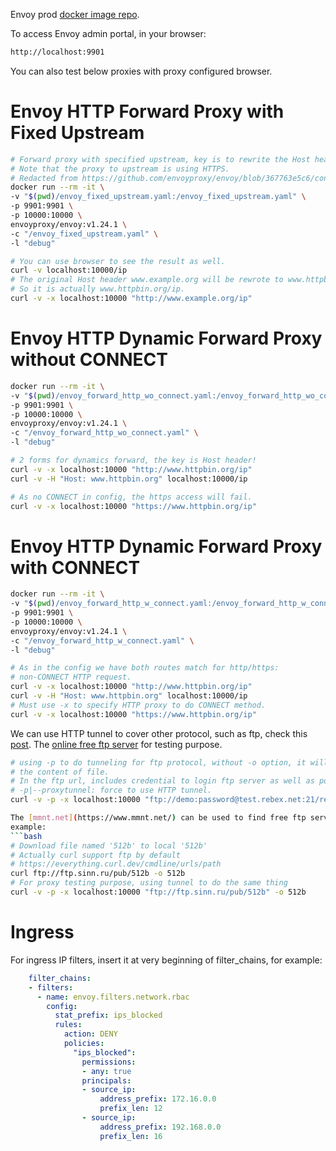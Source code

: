 Envoy prod [docker image repo](https://hub.docker.com/r/envoyproxy/envoy/tags).

To access Envoy admin portal, in your browser:
```bash
http://localhost:9901
```

You can also test below proxies with proxy configured browser.

# Envoy HTTP Forward Proxy with Fixed Upstream
```bash
# Forward proxy with specified upstream, key is to rewrite the Host header.
# Note that the proxy to upstream is using HTTPS.
# Redacted from https://github.com/envoyproxy/envoy/blob/367763e5c6/configs/envoy-demo.yaml
docker run --rm -it \
-v "$(pwd)/envoy_fixed_upstream.yaml:/envoy_fixed_upstream.yaml" \
-p 9901:9901 \
-p 10000:10000 \
envoyproxy/envoy:v1.24.1 \
-c "/envoy_fixed_upstream.yaml" \
-l "debug"

# You can use browser to see the result as well.
curl -v localhost:10000/ip
# The original Host header www.example.org will be rewrote to www.httpbin.org
# So it is actually www.httpbin.org/ip.
curl -v -x localhost:10000 "http://www.example.org/ip"
```

# Envoy HTTP Dynamic Forward Proxy without CONNECT
```bash
docker run --rm -it \
-v "$(pwd)/envoy_forward_http_wo_connect.yaml:/envoy_forward_http_wo_connect.yaml" \
-p 9901:9901 \
-p 10000:10000 \
envoyproxy/envoy:v1.24.1 \
-c "/envoy_forward_http_wo_connect.yaml" \
-l "debug"

# 2 forms for dynamics forward, the key is Host header!
curl -v -x localhost:10000 "http://www.httpbin.org/ip"
curl -v -H "Host: www.httpbin.org" localhost:10000/ip

# As no CONNECT in config, the https access will fail.
curl -v -x localhost:10000 "https://www.httpbin.org/ip"
```

# Envoy HTTP Dynamic Forward Proxy with CONNECT
```bash
docker run --rm -it \
-v "$(pwd)/envoy_forward_http_w_connect.yaml:/envoy_forward_http_w_connect.yaml" \
-p 9901:9901 \
-p 10000:10000 \
envoyproxy/envoy:v1.24.1 \
-c "/envoy_forward_http_w_connect.yaml" \
-l "debug"

# As in the config we have both routes match for http/https:
# non-CONNECT HTTP request.
curl -v -x localhost:10000 "http://www.httpbin.org/ip"
curl -v -H "Host: www.httpbin.org" localhost:10000/ip
# Must use -x to specify HTTP proxy to do CONNECT method.
curl -v -x localhost:10000 "https://www.httpbin.org/ip"
```

We can use HTTP tunnel to cover other protocol, such as ftp, check this 
[post](https://everything.curl.dev/usingcurl/proxies/http).
The [online free ftp server](https://test.rebex.net/) for testing purpose.
```bash
# using -p to do tunneling for ftp protocol, without -o option, it will print
# the content of file.
# In the ftp url, includes credential to login ftp server as well as port.
# -p|--proxytunnel: force to use HTTP tunnel.
curl -v -p -x localhost:10000 "ftp://demo:password@test.rebex.net:21/readme.txt" -o readme.txt

The [mmnt.net](https://www.mmnt.net/) can be used to find free ftp servers, for
example:
```bash
# Download file named '512b' to local '512b'
# Actually curl support ftp by default
# https://everything.curl.dev/cmdline/urls/path
curl ftp://ftp.sinn.ru/pub/512b -o 512b
# For proxy testing purpose, using tunnel to do the same thing
curl -v -p -x localhost:10000 "ftp://ftp.sinn.ru/pub/512b" -o 512b
```

# Ingress 
For ingress IP filters, insert it at very beginning of filter_chains, for
example:
```yaml
    filter_chains:
    - filters:
      - name: envoy.filters.network.rbac
        config:
          stat_prefix: ips_blocked
          rules:
            action: DENY
            policies:
              "ips_blocked":
                permissions:
                - any: true
                principals:
                - source_ip:
                    address_prefix: 172.16.0.0
                    prefix_len: 12
                - source_ip:
                    address_prefix: 192.168.0.0
                    prefix_len: 16
```
